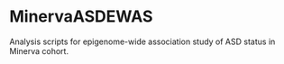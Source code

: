 # MinervaASDEWAS
Analysis scripts for epigenome-wide association study of ASD status in Minerva cohort. 
